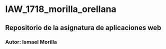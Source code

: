 # IAW_1718_morilla_orellana
## Repositorio de la asignatura de aplicaciones web
### Autor: Ismael Morilla
